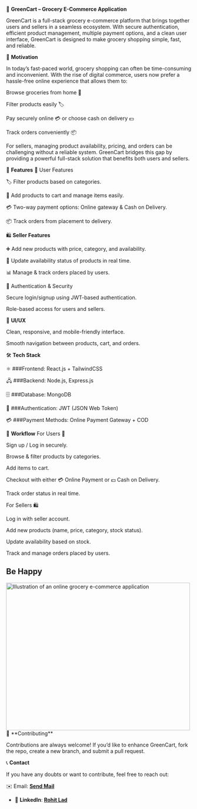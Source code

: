 🛒 **GreenCart – Grocery E-Commerce Application**

GreenCart is a full-stack grocery e-commerce platform that brings together users and sellers in a seamless ecosystem. With secure authentication, efficient product management, multiple payment options, and a clean user interface, GreenCart is designed to make grocery shopping simple, fast, and reliable.

🌟 **Motivation**

In today’s fast-paced world, grocery shopping can often be time-consuming and inconvenient. With the rise of digital commerce, users now prefer a hassle-free online experience that allows them to:

Browse groceries from home 🏡

Filter products easily 🏷️

Pay securely online 💳 or choose cash on delivery 💵

Track orders conveniently 📦

For sellers, managing product availability, pricing, and orders can be challenging without a reliable system. GreenCart bridges this gap by providing a powerful full-stack solution that benefits both users and sellers.

🚀 **Features**
👤 User Features

🏷️ Filter products based on categories.

🛒 Add products to cart and manage items easily.

💳 Two-way payment options: Online gateway & Cash on Delivery.

📦 Track orders from placement to delivery.

🛍️ **Seller Features**

➕ Add new products with price, category, and availability.

🔄 Update availability status of products in real time.

📊 Manage & track orders placed by users.

🔐 Authentication & Security

Secure login/signup using JWT-based authentication.

Role-based access for users and sellers.

🎨 **UI/UX**

Clean, responsive, and mobile-friendly interface.

Smooth navigation between products, cart, and orders.

🛠️ **Tech Stack**

⚛️ ###Frontend: React.js + TailwindCSS

🖧 ###Backend: Node.js, Express.js

🗄️ ###Database: MongoDB

🔑 ###Authentication: JWT (JSON Web Token)

💳 ###Payment Methods: Online Payment Gateway + COD

🔄 **Workflow**
For Users 🛒

Sign up / Log in securely.

Browse & filter products by categories.

Add items to cart.

Checkout with either 💳 Online Payment or 💵 Cash on Delivery.

Track order status in real time.

For Sellers 🛍️

Log in with seller account.

Add new products (name, price, category, stock status).

Update availability based on stock.

Track and manage orders placed by users.

## **Be Happy** 

<picture>
  <source media="(prefers-color-scheme: dark)" srcset="https://img.freepik.com/free-vector/online-grocery-shopping-illustration_52683-63859.jpg">
  <source media="(prefers-color-scheme: light)" srcset="https://img.freepik.com/free-vector/online-grocery-shopping-illustration_52683-63859.jpg">
  <img alt="Illustration of an online grocery e-commerce application" src="[https://img.freepik.com/free-vector/online-grocery-shopping-illustration_52683-63859.jpg](https://static.vecteezy.com/system/resources/previews/013/011/136/original/grocery-store-or-supermarket-with-food-product-shelves-racks-dairy-fruits-and-drinks-for-shopping-in-flat-cartoon-hand-drawn-templates-illustration-vector.jpg)" width="500" height="400">
</picture>
🤝 **Contributing**

Contributions are always welcome! If you’d like to enhance GreenCart, fork the repo, create a new branch, and submit a pull request.

📞 **Contact**

If you have any doubts or want to contribute, feel free to reach out:

✉️ Email: [**Send Mail**](rohitlad014@gmail.com)

- 💼 **LinkedIn**: [**Rohit Lad**](https://www.linkedin.com/in/rohit-lad-1550b4259/)
